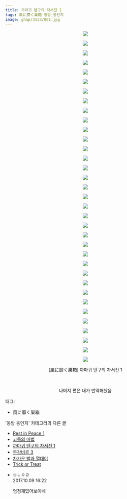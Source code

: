 ```yaml
---
title: 까마귀 텐구의 자서전 1
tags: 風に靡く巣箱 동방_동인지
image: ghap/3133/001.jpg
---
```

<div class="article">
<p style="text-align: center; clear: none; float: none;"><img src="{{ site.nasurl }}/ghap/3133/001.jpg"/></p>
<p style="text-align: center; clear: none; float: none;"><img src="{{ site.nasurl }}/ghap/3133/002.jpg"/></p>
<p style="text-align: center; clear: none; float: none;"><img src="{{ site.nasurl }}/ghap/3133/003.jpg"/></p>
<p style="text-align: center; clear: none; float: none;"><img src="{{ site.nasurl }}/ghap/3133/004.jpg"/></p>
<p style="text-align: center; clear: none; float: none;"><img src="{{ site.nasurl }}/ghap/3133/005.jpg"/></p>
<p style="text-align: center; clear: none; float: none;"><img src="{{ site.nasurl }}/ghap/3133/006.jpg"/></p>
<p style="text-align: center; clear: none; float: none;"><img src="{{ site.nasurl }}/ghap/3133/007.jpg"/></p>
<p style="text-align: center; clear: none; float: none;"><img src="{{ site.nasurl }}/ghap/3133/008.jpg"/></p>
<p style="text-align: center; clear: none; float: none;"><img src="{{ site.nasurl }}/ghap/3133/009.jpg"/></p>
<p style="text-align: center; clear: none; float: none;"><img src="{{ site.nasurl }}/ghap/3133/010.jpg"/></p>
<p style="text-align: center; clear: none; float: none;"><img src="{{ site.nasurl }}/ghap/3133/011.jpg"/></p>
<p style="text-align: center; clear: none; float: none;"><img src="{{ site.nasurl }}/ghap/3133/012.jpg"/></p>
<p style="text-align: center; clear: none; float: none;"><img src="{{ site.nasurl }}/ghap/3133/013.jpg"/></p>
<p style="text-align: center; clear: none; float: none;"><img src="{{ site.nasurl }}/ghap/3133/014.jpg"/></p>
<p style="text-align: center; clear: none; float: none;"><img src="{{ site.nasurl }}/ghap/3133/015.jpg"/></p>
<p style="text-align: center; clear: none; float: none;"><img src="{{ site.nasurl }}/ghap/3133/016.jpg"/></p>
<p style="text-align: center; clear: none; float: none;"><img src="{{ site.nasurl }}/ghap/3133/017.jpg"/></p>
<p style="text-align: center; clear: none; float: none;"><img src="{{ site.nasurl }}/ghap/3133/018.jpg"/></p>
<p style="text-align: center; clear: none; float: none;"><img src="{{ site.nasurl }}/ghap/3133/019.jpg"/></p>
<p style="text-align: center; clear: none; float: none;"><img src="{{ site.nasurl }}/ghap/3133/020.jpg"/></p>
<p style="text-align: center; clear: none; float: none;"><img src="{{ site.nasurl }}/ghap/3133/021.jpg"/></p>
<p style="text-align: center; clear: none; float: none;"><img src="{{ site.nasurl }}/ghap/3133/022.jpg"/></p>
<p style="text-align: center; clear: none; float: none;"><img src="{{ site.nasurl }}/ghap/3133/023.jpg"/></p>
<p style="text-align: center; clear: none; float: none;"><img src="{{ site.nasurl }}/ghap/3133/024.jpg"/></p>
<p style="text-align: center; clear: none; float: none;"><img src="{{ site.nasurl }}/ghap/3133/025.jpg"/></p>
<p style="text-align: center; clear: none; float: none;"><img src="{{ site.nasurl }}/ghap/3133/026.jpg"/></p>
<p style="text-align: center; clear: none; float: none;"><img src="{{ site.nasurl }}/ghap/3133/027.jpg"/></p>
<p style="text-align: center; clear: none; float: none;"><img src="{{ site.nasurl }}/ghap/3133/028.jpg"/></p>
<p style="text-align: center; clear: none; float: none;"><img src="{{ site.nasurl }}/ghap/3133/029.jpg"/></p>
<p style="text-align: center; clear: none; float: none;"><img src="{{ site.nasurl }}/ghap/3133/030.jpg"/></p>
<p style="text-align: center; clear: none; float: none;"><img src="{{ site.nasurl }}/ghap/3133/031.jpg"/></p>
<p style="text-align: center; clear: none; float: none;"><img src="{{ site.nasurl }}/ghap/3133/032.jpg"/></p>
<p style="text-align: center; clear: none; float: none;"><img src="{{ site.nasurl }}/ghap/3133/033.jpg"/></p>
<p style="text-align: center; clear: none; float: none;"><img src="{{ site.nasurl }}/ghap/3133/034.jpg"/></p>
<p style="text-align: center; clear: none; float: none;"><img src="{{ site.nasurl }}/ghap/3133/035.jpg"/></p>
<p style="text-align: center; clear: none; float: none;">[風に靡く巣箱] 까마귀 텐구의 자서전 1</p>
<p style="text-align: center; clear: none; float: none;"><br/></p>
<p style="text-align: center; clear: none; float: none;">나머지 편은 내가 번역해놨음</p>
</div><div class="tagTrail">
<p>태그: </p>
<ul>
<li>風に靡く巣箱</li>
</ul>
</div><div class="another">
<p>'동방 동인지' 카테고리의 다른 글</p>
<ul>
<li><a href="/2017-02-04-ghap_3136">Rest in Peace 1</a></li>
<li><a href="/2017-02-03-ghap_3134">고독의 마법</a></li>
<li><a href="/2017-02-03-ghap_3133">까마귀 텐구의 자서전 1</a></li>
<li><a href="/2017-02-03-ghap_3132">무감비르 3</a></li>
<li><a href="/2017-02-03-ghap_3131">차가운 발과 열대야</a></li>
<li><a href="/2017-02-03-ghap_3130">Trick or Treat</a></li>
</ul>
</div><div class="cb_module cb_fluid">
<div class="cb_wrt cb_profile">
<div class="comment">
<ul>
<li class="cb_thumb_off" id="comment15101171">
<div class="cb_comment_area">
<div class="cb_info_area">
<div class="cb_section">
<span class="cb_nick_name">ㅁㄴㅇㄹ</span>
</div>
<div class="cb_section">
<span class="cb_date">2017.10.09 16:22 </span>
</div>
</div>
<div class="cb_dsc_comment">
<p class="cb_dsc">
											엄청재밌어보이네
										</p>
</div>
</div></li>
</ul>
</div>
</div><!-- commentList close -->
</div>